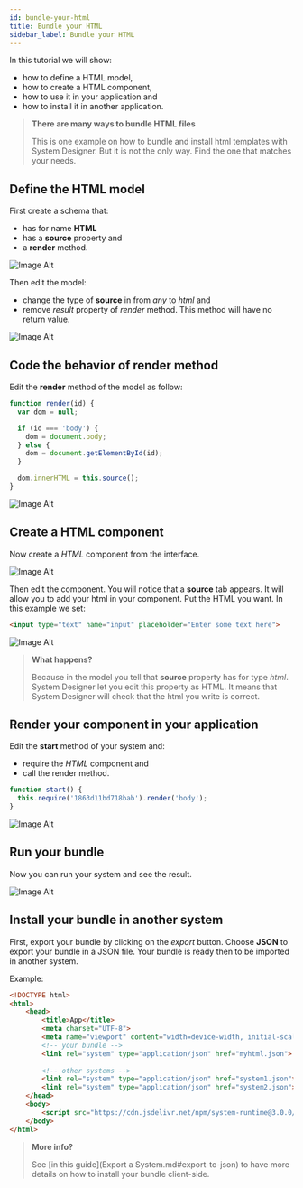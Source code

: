 ```yaml
---
id: bundle-your-html
title: Bundle your HTML
sidebar_label: Bundle your HTML
---
```


In this tutorial we will show:

* how to define a HTML model,
* how to create a HTML component,
* how to use it in your application and 
* how to install it in another application.

>**There are many ways to bundle HTML files**
>
>This is one example on how to bundle and install html templates with System Designer. But it is not the only way. Find the one that matches your needs.

## Define the HTML model

First create a schema that:

* has for name **HTML**
* has a **source** property and
* a **render** method.

![Image Alt](../img/db62a8a-html-1.png)

Then edit the model:

* change the type of **source** in from *any* to *html* and
* remove *result* property of *render* method. This method will have no return value.

![Image Alt](../img/8d80b70-html-2.png)

## Code the behavior of render method

Edit the **render** method of the model as follow:

```js
function render(id) {
  var dom = null;

  if (id === 'body') {
    dom = document.body;
  } else {
    dom = document.getElementById(id);
  }

  dom.innerHTML = this.source();
}
```

![Image Alt](../img/c2e2831-html-3.png)

## Create a HTML component

Now create a *HTML* component from the interface.

![Image Alt](../img/d0ba85f-html-31.png)

Then edit the component. You will notice that a **source** tab appears. It will allow you to add your html in your component. Put the HTML you want. In this example we set:

```html
<input type="text" name="input" placeholder="Enter some text here">
```

![Image Alt](../img/cecf9db-html-4.png)

>**What happens?**
>
>Because in the model you tell that **source** property has for type *html*. System Designer let you edit this property as HTML. It means that System Designer will check that the html you write is correct.

## Render your component in your application

Edit the **start** method of your system and:

* require the *HTML* component and 
* call the render method.

```js
function start() { 
  this.require('1863d11bd718bab').render('body');
}
```

![Image Alt](../img/ef1e377-html-5.png)

## Run your bundle

Now you can run your system and see the result.

![Image Alt](../img/d0gTDrY7TcyRtBd3EYg7_html-6.png)

## Install your bundle in another system

First, export your bundle by clicking on the *export* button. Choose **JSON** to export your bundle in a JSON file. Your bundle is ready then to be imported in another system.

Example:

```html
<!DOCTYPE html>
<html>
    <head>
        <title>App</title>
        <meta charset="UTF-8">
        <meta name="viewport" content="width=device-width, initial-scale=1.0">
        <!-- your bundle -->  
        <link rel="system" type="application/json" href="myhtml.json">
      
        <!-- other systems --> 
        <link rel="system" type="application/json" href="system1.json">
        <link rel="system" type="application/json" href="system2.json">
    </head>
    <body>
        <script src="https://cdn.jsdelivr.net/npm/system-runtime@3.0.0/dist/system-runtime.min.js"></script>
    </body>
</html>
```

>**More info?**
>
>See [in this guide](Export a System.md#export-to-json) to have more details on how to install your bundle client-side.